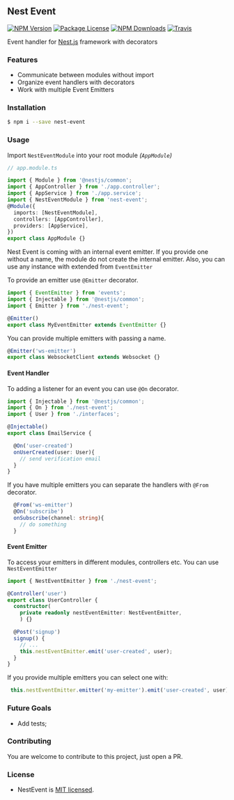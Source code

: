 ## Nest Event
<p>
  <a href="https://www.npmjs.com/~nest-event" target="_blank"><img src="https://img.shields.io/npm/v/nest-event.svg"
      alt="NPM Version" /></a>
  <a href="https://www.npmjs.com/~nest-event" target="_blank"><img src="https://img.shields.io/npm/l/nest-event.svg"
      alt="Package License" /></a>
  <a href="https://www.npmjs.com/~nest-event" target="_blank"><img
      src="https://img.shields.io/npm/dm/nest-event.svg" alt="NPM Downloads" /></a>
  <a href="https://travis-ci.org/javascript-dragons/nest-event"><img
      src="https://api.travis-ci.org/javascript-dragons/nest-event.svg?branch=master" alt="Travis" /></a>
</p>
  <p >Event handler for <a href="http://nestjs.com" target="_blank">Nest.js</a> framework with decorators </p>

### Features
- Communicate between modules without import
- Organize event handlers with decorators
- Work with multiple Event Emitters

### Installation

```bash
$ npm i --save nest-event
```
### Usage
Import `NestEventModule` into your root module _(`AppModule`)_

```ts
// app.module.ts

import { Module } from '@nestjs/common';
import { AppController } from './app.controller';
import { AppService } from './app.service';
import { NestEventModule } from 'nest-event';
@Module({
  imports: [NestEventModule],
  controllers: [AppController],
  providers: [AppService],
})
export class AppModule {}
```

Nest Event is coming with an internal event emitter. If you provide one without a name, the module do not create the internal emitter. Also, you can use any instance with extended from `EventEmitter`

To provide an emitter use `@Emitter` decorator.

```ts
import { EventEmitter } from 'events';
import { Injectable } from '@nestjs/common';
import { Emitter } from './nest-event';

@Emitter()
export class MyEventEmitter extends EventEmitter {}
```
You can provide multiple emitters with passing a name.
```ts
@Emitter('ws-emitter')
export class WebsocketClient extends Websocket {}
```

#### Event Handler

To adding a listener for an event you can use `@On` decorator.

```ts
import { Injectable } from '@nestjs/common';
import { On } from './nest-event';
import { User } from './interfaces';

@Injectable()
export class EmailService {

  @On('user-created')
  onUserCreated(user: User){
    // send verification email
  }
}
```
If you have multiple emitters you can separate the handlers with `@From` decorator.

```ts
  @From('ws-emitter')
  @On('subscribe')
  onSubscribe(channel: string){
    // do something
  }
```
#### Event Emitter

To access your emitters in different modules, controllers etc. You can use  `NestEventEmitter`

```ts
import { NestEventEmitter } from './nest-event';

@Controller('user')
export class UserController {
  constructor(
    private readonly nestEventEmitter: NestEventEmitter,
    ) {}

  @Post('signup')
  signup() {
    // ...
    this.nestEventEmitter.emit('user-created', user);
  }
}
```
If you provide multiple emitters you can select one with:

```ts
 this.nestEventEmitter.emitter('my-emitter').emit('user-created', user);
```
### Future Goals

* Add tests;

### Contributing

You are welcome to contribute to this project, just open a PR.
### License

- NestEvent is [MIT licensed](LICENSE).
